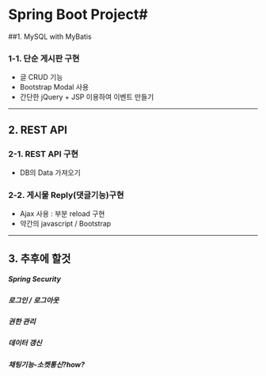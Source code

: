 # Spring Boot Project#

##1. MySQL with MyBatis
### 1-1. 단순 게시판 구현
* 글 CRUD 기능
* Bootstrap Modal 사용
* 간단한 jQuery + JSP 이용하여 이벤트 만들기 
--------------
## 2. REST API
### 2-1. REST API 구현
* DB의 Data 가져오기
### 2-2. 게시물 Reply(댓글기능)구현
* Ajax 사용 : 부분 reload 구현
* 약간의 javascript / Bootstrap
--------------
## 3. 추후에 할것 
##### Spring Security 
##### 로그인 / 로그아웃
##### 권한 관리
##### 데이터 갱신
##### 채팅기능-소켓통신?how?
